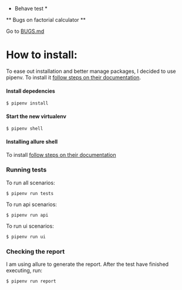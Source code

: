 * Behave test *

** Bugs on factorial calculator **

Go to [BUGS.md](https://github.com/lkrust/panda/blob/main/BUGS.md)

# How to install: #

To ease out installation and better manage packages, I decided to use pipenv. To install it [follow steps on their documentation](https://pipenv.pypa.io/en/latest/).


#### Install depedencies ####
    $ pipenv install

#### Start the new virtualenv ####
    $ pipenv shell

#### Installing allure shell ####
To install [follow steps on their documentation](https://docs.qameta.io/allure-report/#_installation_6)

### Running tests ###

To run all scenarios:

    $ pipenv run tests

To run api scenarios:

    $ pipenv run api

To run ui scenarios:

    $ pipenv run ui


### Checking the report ###
I am using allure to generate the report. After the test have finished executing, run:

    $ pipenv run report
